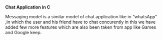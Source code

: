 <b>Chat Application in C</b>


Messaging model is a similar model of chat application like in “whatsApp” ,in which the user and his friend have to chat concurently in this we have added few more features which are also been taken from app like Games and Google keep.




